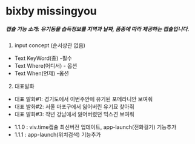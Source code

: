 # bixby missingyou
##### 캡슐 기능 소개: 유기동물 습득정보를 지역과 날짜, 품종에 따라 제공하는 캡슐입니다.

1. input concept (순서상관 없음)
  - Text KeyWord(종) -필수
  - Text Where(어디서) - 옵션
  - Text When(언제) -옵션
2. 대표발화
  - 대표 발화#1: 경기도에서 이번주안에 유기된 포메라니안 보여줘
  - 대표 발화#2: 서울 마포구에서 잃어버린 유기묘 찾아줘
  - 대표 발화#3: 작년 강남에서 잃어버렸던 믹스견 보여줘



+ 1.1.0 : viv.time캡슐 최신버전 업데이트, app-launch(전화걸기) 기능추가
+ 1.1.1 : app-launch(위치검색) 기능추가
